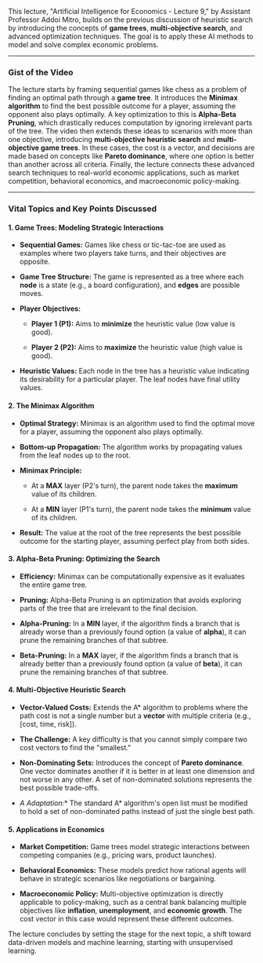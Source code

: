 This lecture, "Artificial Intelligence for Economics - Lecture 9," by Assistant Professor Addoi Mitro, builds on the previous discussion of heuristic search by introducing the concepts of **game trees**, **multi-objective search**, and advanced optimization techniques. The goal is to apply these AI methods to model and solve complex economic problems.

---

### Gist of the Video

The lecture starts by framing sequential games like chess as a problem of finding an optimal path through a **game tree**. It introduces the **Minimax algorithm** to find the best possible outcome for a player, assuming the opponent also plays optimally. A key optimization to this is **Alpha-Beta Pruning**, which drastically reduces computation by ignoring irrelevant parts of the tree. The video then extends these ideas to scenarios with more than one objective, introducing **multi-objective heuristic search** and **multi-objective game trees**. In these cases, the cost is a vector, and decisions are made based on concepts like **Pareto dominance**, where one option is better than another across all criteria. Finally, the lecture connects these advanced search techniques to real-world economic applications, such as market competition, behavioral economics, and macroeconomic policy-making.

---

### Vital Topics and Key Points Discussed

#### 1. Game Trees: Modeling Strategic Interactions

- **Sequential Games:** Games like chess or tic-tac-toe are used as examples where two players take turns, and their objectives are opposite.
    
- **Game Tree Structure:** The game is represented as a tree where each **node** is a state (e.g., a board configuration), and **edges** are possible moves.
    
- **Player Objectives:**
    
    - **Player 1 (P1):** Aims to **minimize** the heuristic value (low value is good).
        
    - **Player 2 (P2):** Aims to **maximize** the heuristic value (high value is good).
        
- **Heuristic Values:** Each node in the tree has a heuristic value indicating its desirability for a particular player. The leaf nodes have final utility values.
    

#### 2. The Minimax Algorithm

- **Optimal Strategy:** Minimax is an algorithm used to find the optimal move for a player, assuming the opponent also plays optimally.
    
- **Bottom-up Propagation:** The algorithm works by propagating values from the leaf nodes up to the root.
    
- **Minimax Principle:**
    
    - At a **MAX** layer (P2's turn), the parent node takes the **maximum** value of its children.
        
    - At a **MIN** layer (P1's turn), the parent node takes the **minimum** value of its children.
        
- **Result:** The value at the root of the tree represents the best possible outcome for the starting player, assuming perfect play from both sides.
    

#### 3. Alpha-Beta Pruning: Optimizing the Search

- **Efficiency:** Minimax can be computationally expensive as it evaluates the entire game tree.
    
- **Pruning:** Alpha-Beta Pruning is an optimization that avoids exploring parts of the tree that are irrelevant to the final decision.
    
- **Alpha-Pruning:** In a **MIN** layer, if the algorithm finds a branch that is already worse than a previously found option (a value of **alpha**), it can prune the remaining branches of that subtree.
    
- **Beta-Pruning:** In a **MAX** layer, if the algorithm finds a branch that is already better than a previously found option (a value of **beta**), it can prune the remaining branches of that subtree.
    

#### 4. Multi-Objective Heuristic Search

- **Vector-Valued Costs:** Extends the A* algorithm to problems where the path cost is not a single number but a **vector** with multiple criteria (e.g., [cost, time, risk]).
    
- **The Challenge:** A key difficulty is that you cannot simply compare two cost vectors to find the "smallest."
    
- **Non-Dominating Sets:** Introduces the concept of **Pareto dominance**. One vector dominates another if it is better in at least one dimension and not worse in any other. A set of non-dominated solutions represents the best possible trade-offs.
    
- **A* Adaptation:** The standard A* algorithm's open list must be modified to hold a set of non-dominated paths instead of just the single best path.
    

#### 5. Applications in Economics

- **Market Competition:** Game trees model strategic interactions between competing companies (e.g., pricing wars, product launches).
    
- **Behavioral Economics:** These models predict how rational agents will behave in strategic scenarios like negotiations or bargaining.
    
- **Macroeconomic Policy:** Multi-objective optimization is directly applicable to policy-making, such as a central bank balancing multiple objectives like **inflation**, **unemployment**, and **economic growth**. The cost vector in this case would represent these different outcomes.
    

The lecture concludes by setting the stage for the next topic, a shift toward data-driven models and machine learning, starting with unsupervised learning.